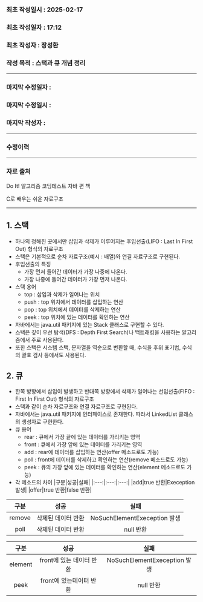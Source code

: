 ### 최초 작성일시 : 2025-02-17
### 최초 작성일자 : 17:12
### 최초 작성자 : 장성환
### 작성 목적 : 스택과 큐 개념 정리
---

### 마지막 수정일자 : 
### 마지막 수정일시 : 
### 마지막 작성자 : 

---
### 수정이력

---
### 자료 출처

Do It! 알고리즘 코딩테스트 자바 편 책

C로 배우는 쉬운 자료구조

---

## 1. 스택

* 하나의 정해진 곳에서만 삽입과 삭제가 이루어지는 후입선출(LIFO : Last In First Out) 형식의 자료구조
* 스택은 기본적으로 순차 자료구조(예시 : 배열)와 연결 자료구조로 구현된다.
* 후입선출의 특징
    * 가장 먼저 들어간 데이터가 가장 나중에 나온다.
    * 가장 나중에 들어간 데이터가 가장 먼저 나온다.
* 스택 용어
    * top : 삽입과 삭제가 일어나는 위치
    * push : top 위치에서 데이터를 삽입하는 연산
    * pop : top 위치에서 데이터를 삭제하는 연산
    * peek : top 위치에 있는 데이터를 확인하는 연산
* 자바에서는 java.util 패키지에 있는 Stack 클래스로 구현할 수 있다.
* 스택은 깊이 우선 탐색(DFS : Depth First Search)나 백트래킹을 사용하는 알고리즘에서 주로 사용된다.
* 또한 스택은 시스템 스택, 문자열을 역순으로 변환할 때, 수식을 후위 표기법, 수식의 괄호 검사 등에서도 사용된다.

## 2. 큐

* 한쪽 방향에서 삽입이 발생하고 반대쪽 방향에서 삭제가 일어나는 선입선출(FIFO : First In First Out) 형식의 자료구조
* 스택과 같이 순차 자료구조와 연결 자료구조로 구현된다.
* 자바에서는 java.util 패키지에 인터페이스로 존재한다. 따라서 LinkedList 클래스의 생성자로 구현한다.
* 큐 용어
    * rear : 큐에서 가장 끝에 있는 데이터를 가리키는 영역
    * front : 큐에서 가장 앞에 있는 데이터를 가리키는 영역
    * add : rear에 데이터를 삽입하는 연산(offer 메소드로도 가능)
    * poll : front에 데이터를 삭제하고 확인하는 연산(remove 메소드로도 가능)
    * peek : 큐의 가장 앞에 있는 데이터를 확인하는 연산(element 메소드로도 가능)
* 각 메소드의 차이
|구분|성공|실패|
|:---:|:---:|:---:|
|add|true 반환|Exeception 발생|
|offer|true 반환|false 반환|

|구분|성공|실패|
|:---:|:---:|:---:|
|remove|삭제된 데이터 반환|NoSuchElementExeception 발생|
|poll|삭제된 데이터 반환|null 반환|

|구분|성공|실패|
|:---:|:---:|:---:|
|element|front에 있는 데이터 반환|NoSuchElementExeception 발생|
|peek|front에 있는데이터 반환|null 반환|

